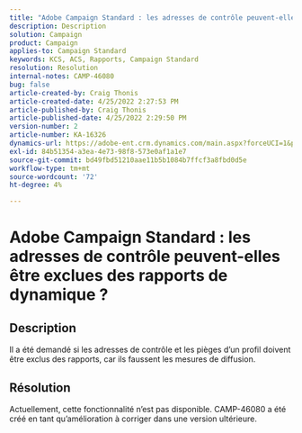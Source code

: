 ```yaml
---
title: "Adobe Campaign Standard : les adresses de contrôle peuvent-elles être exclues des rapports de dynamique ?"
description: Description
solution: Campaign
product: Campaign
applies-to: Campaign Standard
keywords: KCS, ACS, Rapports, Campaign Standard
resolution: Resolution
internal-notes: CAMP-46080
bug: false
article-created-by: Craig Thonis
article-created-date: 4/25/2022 2:27:53 PM
article-published-by: Craig Thonis
article-published-date: 4/25/2022 2:29:50 PM
version-number: 2
article-number: KA-16326
dynamics-url: https://adobe-ent.crm.dynamics.com/main.aspx?forceUCI=1&pagetype=entityrecord&etn=knowledgearticle&id=1a050fe1-a3c4-ec11-a7b6-0022480a1ec2
exl-id: 84b51354-a3ea-4e73-98f8-573e0af1a1e7
source-git-commit: bd49fbd51210aae11b5b1084b7ffcf3a8fbd0d5e
workflow-type: tm+mt
source-wordcount: '72'
ht-degree: 4%

---
```


# Adobe Campaign Standard : les adresses de contrôle peuvent-elles être exclues des rapports de dynamique ?

## Description


Il a été demandé si les adresses de contrôle et les pièges d’un profil doivent être exclus des rapports, car ils faussent les mesures de diffusion.


## Résolution


Actuellement, cette fonctionnalité n’est pas disponible. CAMP-46080 a été créé en tant qu’amélioration à corriger dans une version ultérieure.
